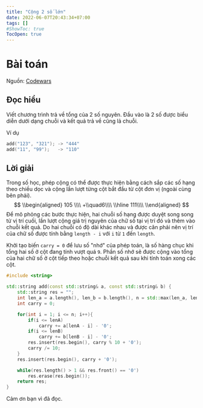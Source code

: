 ```yaml
---
title: "Cộng 2 số lớn"
date: 2022-06-07T20:43:34+07:00
tags: []
#ShowToc: true
TocOpen: true
---
```


# Bài toán
Nguồn: [Codewars](https://www.codewars.com/kata/525f4206b73515bffb000b21)

## Đọc hiểu
Viết chương trình trả về tổng của 2 số nguyên. Đầu vào là 2 số được biểu diễn dưới dạng chuỗi và kết quả trả về cũng lả chuỗi.

Ví dụ
```cpp
add("123", "321"); -> "444"
add("11", "99");   -> "110"
```
## Lời giải
Trong số học, phép cộng có thể được thực hiện bằng cách sắp các số hạng theo chiều dọc và cộng lần lượt từng cột bắt đầu từ cột đơn vị (ngoài cùng bên phải). 
$$
\\begin{aligned}
    105 \\\\
    +\\quad6\\\\
    \\hline
     111\\\\
\\end{aligned}
$$
Để mô phỏng các bước thực hiện, hai chuỗi số hạng được duyệt song song từ vị trí cuối, lần lượt cộng giá trị nguyên của chữ số tại vị trí đó và thêm vào chuỗi kết quả. Do hai chuỗi có độ dài khác nhau và được căn phải nên vị trí của chữ số được tính bằng `length - i` với `i` từ `1` đến `length`.


Khởi tạo biến `carry = 0` để lưu số "nhớ" của phép toán, là số hàng chục khi tổng hai số ở cột đang tính vượt quá `9`. Phần số nhớ sẽ được cộng vào tổng của hai chữ số ở cột tiếp theo hoặc chuỗi kết quả sau khi tính toán xong các cột.
```cpp
#include <string>

std::string add(const std::string& a, const std::string& b) {
    std::string res = "";
    int len_a = a.length(), len_b = b.length(), n = std::max(len_a, len_b);
    int carry = 0;

    for(int i = 1; i <= n; i++){
        if(i <= lenA)
            carry += a[lenA - i] - '0';
        if(i <= lenB)
            carry += b[lenB - i] - '0';
        res.insert(res.begin(), carry % 10 + '0');
        carry /= 10;
    }
    res.insert(res.begin(), carry + '0');

    while(res.length() > 1 && res.front() == '0')
        res.erase(res.begin());
    return res;
}
```
Cảm ơn bạn vì đã đọc.
